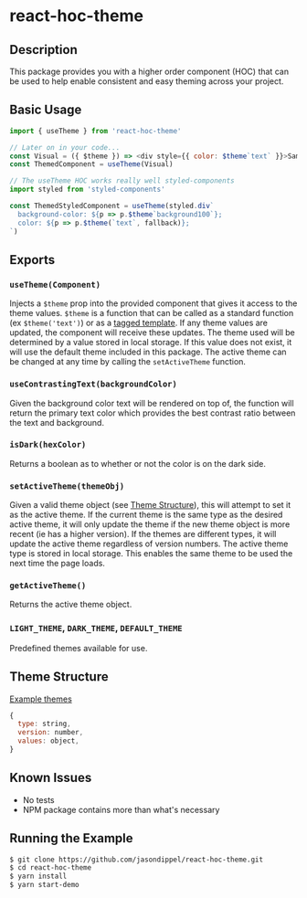# react-hoc-theme

## Description

<!-- A description of what this package does. -->

This package provides you with a higher order component (HOC) that can be used to help enable consistent and easy theming across your project.

## Basic Usage

<!-- A basic example of how to use this package. Doesn't have to be proper code, just enough to show how to use it. -->

```js
import { useTheme } from 'react-hoc-theme'

// Later on in your code...
const Visual = ({ $theme }) => <div style={{ color: $theme`text` }}>Sample</div>
const ThemedComponent = useTheme(Visual)

// The useTheme HOC works really well styled-components
import styled from 'styled-components'

const ThemedStyledComponent = useTheme(styled.div`
  background-color: ${p => p.$theme`background100`};
  color: ${p => p.$theme(`text`, fallback)};
`)
```

## Exports

### `useTheme(Component)`

Injects a `$theme` prop into the provided component that gives it access to the theme values. `$theme` is a function that can be called as a standard function (ex `$theme('text')`) or as a [tagged template](https://developer.mozilla.org/en-US/docs/Web/JavaScript/Reference/Template_literals#Tagged_templates). If any theme values are updated, the component will receive these updates.
The theme used will be determined by a value stored in local storage. If this value does not exist, it will use the default theme included in this package. The active theme can be changed at any time by calling the `setActiveTheme` function.

### `useContrastingText(backgroundColor)`

Given the background color text will be rendered on top of, the function will return the primary text color which provides the best contrast ratio between the text and background.

### `isDark(hexColor)`

Returns a boolean as to whether or not the color is on the dark side.

### `setActiveTheme(themeObj)`

Given a valid theme object (see [Theme Structure](#theme-structure)), this will attempt to set it as the active theme. If the current theme is the same type as the desired active theme, it will only update the theme if the new theme object is more recent (ie has a higher version). If the themes are different types, it will update the active theme regardless of version numbers.
The active theme type is stored in local storage. This enables the same theme to be used the next time the page loads.

### `getActiveTheme()`

Returns the active theme object.

### `LIGHT_THEME`, `DARK_THEME`, `DEFAULT_THEME`

Predefined themes available for use.

## Theme Structure

[Example themes](https://github.com/jasondippel/react-hoc-theme/tree/master/src/config)

```js
{
  type: string,
  version: number,
  values: object,
}
```

## Known Issues

<!-- Are there any current issues with this component? -->

- No tests
- NPM package contains more than what's necessary

## Running the Example

```bash
$ git clone https://github.com/jasondippel/react-hoc-theme.git
$ cd react-hoc-theme
$ yarn install
$ yarn start-demo
```
